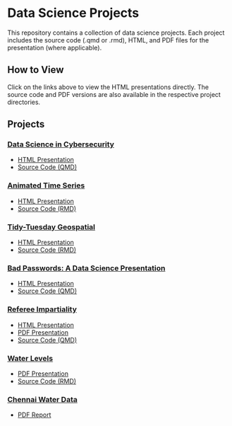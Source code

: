# Data Science Projects

This repository contains a collection of data science projects. Each project includes the source code (.qmd or .rmd), HTML, and PDF files for the presentation (where applicable).

## How to View

Click on the links above to view the HTML presentations directly. The source code and PDF versions are also available in the respective project directories.

## Projects

### [Data Science in Cybersecurity](https://github.com/uruc/Data-Science-Projects/tree/main/Data%20Science-Cybersecurity)

- [HTML Presentation](https://uruc.github.io/Data-Science-Projects/Data%20Science-Cybersecurity/DSCC.html)
- [Source Code (QMD)](https://github.com/uruc/Data-Science-Projects/blob/main/Data%20Science-Cybersecurity/DSCC.qmd)

### [Animated Time Series](https://github.com/uruc/Data-Science-Projects/tree/main/Animated%20Time%20Series)
- [HTML Presentation](https://uruc.github.io/Data-Science-Projects/Animated%20Time%20Series/Multiple-Approaches.html)
- [Source Code (RMD)](https://github.com/uruc/Data-Science-Projects/blob/main/Animated%20Time%20Series/Multiple-Approaches.Rmd)

### [Tidy-Tuesday Geospatial](https://github.com/uruc/Data-Science-Projects/tree/main/Tidy-Tuesday%20Geospatial)
- [HTML Presentation](https://uruc.github.io/Data-Science-Projects/Tidy-Tuesday%20Geospatial/Tidy-Tuesday-Geo.html)
- [Source Code (RMD)](https://github.com/uruc/Data-Science-Projects/blob/main/Tidy-Tuesday%20Geospatial/Tidy-Tuesday-Geo.Rmd)

### [Bad Passwords: A Data Science Presentation](https://github.com/uruc/Data-Science-Projects/tree/main/Bad%20Passwords)

- [HTML Presentation](https://uruc.github.io/Data-Science-Projects/Bad%20Passwords/ixt87.html#/title-slide)
- [Source Code (QMD)](https://github.com/uruc/Data-Science-Projects/blob/main/Bad%20Passwords/ixt87.qmd)

### [Referee Impartiality](https://github.com/uruc/Data-Science-Projects/tree/main/Referee%20Impartiality)

- [HTML Presentation](https://uruc.github.io/Data-Science-Projects/Referee%20Impartiality/2308f-454-GradPres-3-ixt87-present.html)
- [PDF Presentation](https://github.com/uruc/Data-Science-Projects/blob/main/Referee%20Impartiality/2308f-454-GradPres-3-ixt87-present.pdf)
- [Source Code (QMD)](https://github.com/uruc/Data-Science-Projects/blob/main/Referee%20Impartiality/2308f-454-GradPres-3-ixt87-present.qmd)

### [Water Levels](https://github.com/uruc/Data-Science-Projects/tree/main/Water%20Levels)

- [PDF Presentation](https://uruc.github.io/Data-Science-Projects/Water%20Levels/Proportions-ixt87.pdf)
- [Source Code (RMD)](https://github.com/uruc/Data-Science-Projects/blob/main/Water%20Levels/Proportions-ixt87.Rmd)

### [Chennai Water Data](https://github.com/uruc/Data-Science-Projects/tree/main/Water%20Levels)

- [PDF Report](https://uruc.github.io/Data-Science-Projects/Water%20Levels/Chennai-Water-Data.pdf)




